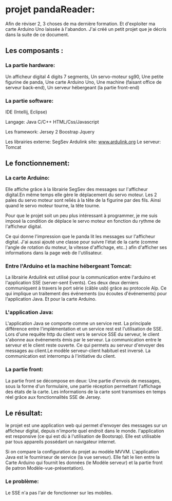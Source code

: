 # projet pandaReader:

Afin de réviser 2, 3 choses de ma dernière formation. Et d'exploiter ma carte Arduino Uno laissée à l'abandon.
J'ai créé un petit projet que je décris dans la suite de ce document. 


## Les composants :

### La partie hardware:

Un afficheur digital 4 digits 7 segments,
Un servo-moteur sg90,
Une petite figurine de panda,
Une carte Arduino Uno,
Une machine (faisant office de serveur back-end),
Un serveur hébergeant (la partie front-end)

### La partie software:

IDE (Intellij, Eclipse)

Langage:
      Java
      C/C++
      HTML/Css/Javascript

Les framework:
      Jersey 2
      Boostrap
      Jquery
      
Les librairies externe:
      SegSev
      Ardulink site: www.ardulink.org
Le serveur:
      Tomcat
      
## Le fonctionnement:

### La carte Arduino:
Elle affiche grâce à la librairie SegSev des messages sur l'afficheur digital.En même temps elle gère le déplacement du servo moteur.
Les 2 pales du servo moteur sont reliés à la tête de la figurine par des fils. Ainsi quand le servo moteur tourne, la tête tourne.

Pour que le projet soit un peu plus intéressant à programmer, je me suis imposé la condition de déplace le servo moteur en fonction du rythme de l'afficheur digital.

Ce qui donne l'impression que le panda lit les messages sur l'afficheur digital.
J'ai aussi ajouté une classe pour suivre l'état de la carte (comme l'angle de rotation du moteur, la vitesse d'affichage, etc..) afin d'afficher ses informations dans la page web de l'utilisateur.

### Entre l'Arduino et la machine hébergeant Tomcat:
La librairie Arduilink est utilisé pour la communication entre l'arduino et l'application SSE (server-sent Events).
Ces deux deux derniers communiquent à travers le port série (câble usb) grâce au protocole Alp. Ce qui implique un traitement des événements (ou écoutes d'événements) pour l'application Java. Et pour la carte Arduino.

### L'application Java:
L'application Java se comporte comme un service rest. La principale différence entre l'implémentation et un service rest est l'utilisation de SSE. Lors d'une requête http du client vers le service SSE du serveur, le client s'abonne aux événements émis par le serveur. La communication entre le serveur et le client reste ouverte. Ce qui permets au serveur d'envoyer des messages au client.Le modèle serveur-client habituel est inversé. La communication est interrompu à l'initiative du client.

### La partie front:
La partie front se décompose en deux:
Une partie d'envois de messages, sous la forme d'un formulaire, une partie réception permettant l'affichage des états de la carte. Les informations de la carte sont transmises en temps réel grâce aux fonctionnalités SSE de Jersey.

## Le résultat:
le projet est une application web qui permet d'envoyer des messages sur un afficheur digital, depuis n'importe quel endroit dans le monde. l'application est responsive (ce qui est dù à l'utilisation de Bootsrap). Elle est utilisable par tous appareils possédant un navigateur internet.

Si on compare la configuration du projet au modèle MVVM. L'application Java est le fournirseur de service (la vue serveur). Elle fait le lien entre la Carte Arduino qui fournit les données (le Modèle serveur) et la partie front (le patron Modèle-vue-présentation).

### Le problème:
Le SSE n'a pas l'air de fonctionner sur les mobiles.




